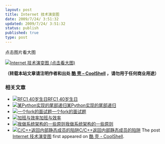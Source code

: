 ```yaml
---
layout: post
title: Internet 技术演变图
date: 2009/7/24/ 3:51:32
updated: 2009/7/24/ 3:51:32
status: publish
published: true
type: post
---
```


点击图片看大图


[![Internet 技术演变图 (点击看大图)](https://coolshell.cn/wp-content/uploads/2009/07/Internet-300x248.jpg "Internet 技术演变图 (点击看大图)")](https://coolshell.cn/wp-content/uploads/2009/07/Internet.jpg)




**（转载本站文章请注明作者和出处 [酷 壳 – CoolShell](https://coolshell.cn/) ，请勿用于任何商业用途）**



### 相关文章

* [![RFC1 40岁生日](https://coolshell.cn/wp-content/plugins/wordpress-23-related-posts-plugin/static/thumbs/12.jpg)](https://coolshell.cn/articles/373.html)[RFC1 40岁生日](https://coolshell.cn/articles/373.html)
* [![某Python实现的尾部递归](https://coolshell.cn/wp-content/uploads/2009/04/snake-150x150.jpg)](https://coolshell.cn/articles/737.html)[某Python实现的尾部递归](https://coolshell.cn/articles/737.html)
* [![一个fork的面试题](https://coolshell.cn/wp-content/uploads/2012/07/fork01jpg-150x150.jpg)](https://coolshell.cn/articles/7965.html)[一个fork的面试题](https://coolshell.cn/articles/7965.html)
* [![加班与效率](https://coolshell.cn/wp-content/uploads/2013/07/Work-Overtime-150x150.jpg)](https://coolshell.cn/articles/10217.html)[加班与效率](https://coolshell.cn/articles/10217.html)
* [![我做系统架构的一些原则](https://coolshell.cn/wp-content/uploads/2021/12/bachelor-mechanical-eng-icon@72x-150x150.png)](https://coolshell.cn/articles/21672.html)[我做系统架构的一些原则](https://coolshell.cn/articles/21672.html)
* [![C/C++返回内部静态成员的陷阱](https://coolshell.cn/wp-content/plugins/wordpress-23-related-posts-plugin/static/thumbs/0.jpg)](https://coolshell.cn/articles/12192.html)[C/C++返回内部静态成员的陷阱](https://coolshell.cn/articles/12192.html)
The post [Internet 技术演变图](https://coolshell.cn/articles/1178.html) first appeared on [酷 壳 - CoolShell](https://coolshell.cn).